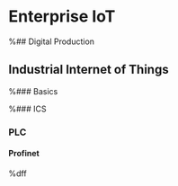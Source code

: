 # Enterprise IoT

%## Digital Production

## Industrial Internet of Things

%### Basics

%### ICS

### PLC

#### Profinet
%dff
